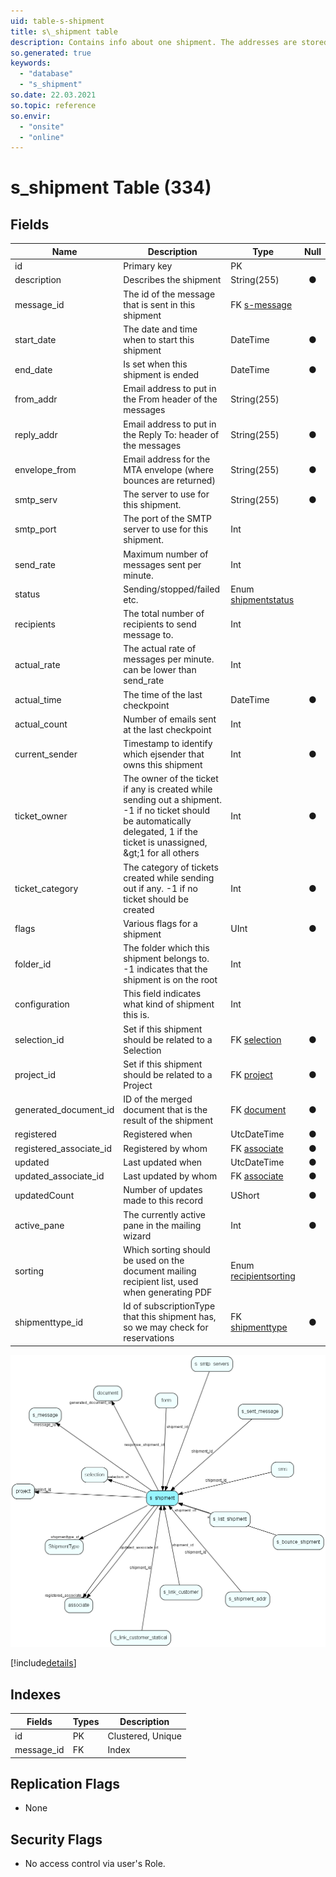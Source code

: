 ```yaml
---
uid: table-s-shipment
title: s\_shipment table
description: Contains info about one shipment. The addresses are stored in s_shipment_addr
so.generated: true
keywords:
  - "database"
  - "s_shipment"
so.date: 22.03.2021
so.topic: reference
so.envir:
  - "onsite"
  - "online"
---
```


# s\_shipment Table (334)

## Fields

| Name | Description | Type | Null |
|------|-------------|------|:----:|
|id|Primary key|PK| |
|description|Describes the shipment|String(255)|&#x25CF;|
|message\_id|The id of the message that is sent in this shipment|FK [s-message](s-message.md)| |
|start\_date|The date and time when to start this shipment|DateTime|&#x25CF;|
|end\_date|Is set when this shipment is ended|DateTime|&#x25CF;|
|from\_addr|Email address to put in the From header of the messages|String(255)| |
|reply\_addr|Email address to put in the Reply To: header of the messages|String(255)|&#x25CF;|
|envelope\_from|Email address for the MTA envelope (where bounces are returned)|String(255)|&#x25CF;|
|smtp\_serv|The server to use for this shipment.|String(255)|&#x25CF;|
|smtp\_port|The port of the SMTP server to use for this shipment.|Int| |
|send\_rate|Maximum number of messages sent per minute. |Int| |
|status|Sending/stopped/failed etc.|Enum [shipmentstatus](enums/shipmentstatus.md)| |
|recipients|The total number of recipients to send message to.|Int| |
|actual\_rate|The actual rate of messages per minute. can be lower than send_rate|Int| |
|actual\_time|The time of the last checkpoint|DateTime|&#x25CF;|
|actual\_count|Number of emails sent at the last checkpoint|Int| |
|current\_sender|Timestamp to identify which ejsender that owns this shipment|Int|&#x25CF;|
|ticket\_owner|The owner of the ticket if any is created while sending out a shipment. -1 if no ticket should be automatically delegated, 1 if the ticket is unassigned, &amp;gt;1 for all others|Int|&#x25CF;|
|ticket\_category|The category of tickets created while sending out if any. -1 if no ticket should be created|Int|&#x25CF;|
|flags|Various flags for a shipment|UInt|&#x25CF;|
|folder\_id|The folder which this shipment belongs to. -1 indicates that the shipment is on the root|Int| |
|configuration|This field indicates what kind of shipment this is.|Int| |
|selection\_id|Set if this shipment should be related to a Selection|FK [selection](selection.md)|&#x25CF;|
|project\_id|Set if this shipment should be related to a Project|FK [project](project.md)|&#x25CF;|
|generated\_document\_id|ID of the merged document that is the result of the shipment|FK [document](document.md)|&#x25CF;|
|registered|Registered when|UtcDateTime|&#x25CF;|
|registered\_associate\_id|Registered by whom|FK [associate](associate.md)|&#x25CF;|
|updated|Last updated when|UtcDateTime|&#x25CF;|
|updated\_associate\_id|Last updated by whom|FK [associate](associate.md)|&#x25CF;|
|updatedCount|Number of updates made to this record|UShort|&#x25CF;|
|active\_pane|The currently active pane in the mailing wizard|Int|&#x25CF;|
|sorting|Which sorting should be used on the document mailing recipient list, used when generating PDF|Enum [recipientsorting](enums/recipientsorting.md)| |
|shipmenttype\_id|Id of subscriptionType that this shipment has, so we may check for reservations|FK [shipmenttype](shipmenttype.md)|&#x25CF;|


![s_shipment table relationship diagram](./media/s_shipment.png)

[!include[details](./includes/s-shipment.md)]

## Indexes

| Fields | Types | Description |
|--------|-------|-------------|
|id |PK |Clustered, Unique |
|message\_id |FK |Index |

## Replication Flags

* None

## Security Flags

* No access control via user's Role.

